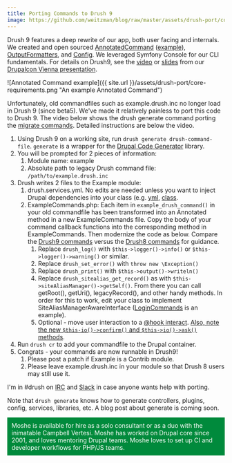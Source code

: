 ```yaml
---
title: Porting Commands to Drush 9
image: https://github.com/weitzman/blog/raw/master/assets/drush-port/core-requirements.png 
---
```

Drush 9 features a deep rewrite of our app, both user facing and internals. We created and open sourced [AnnotatedCommand](https://github.com/consolidation/annotated-command) ([example]((https://github.com/drush-ops/drush/blob/3ada88d72d654c20c57de7f1f5cbac396e033b2e/src/Drupal/Commands/core/DrupalCommands.php#L95-L119))), [OutputFormatters](https://github.com/consolidation/output-formatters), and [Config](https://github.com/consolidation/config). We leveraged Symfony Console for our CLI fundamentals. For details on Drush9, see the [video](https://youtu.be/FNzXI_VRF48) or [slides](https://docs.google.com/presentation/d/1syT5-fv4nc6yct3q4G9YWvvGsU3sFJSxUrtXHoQjvPo/edit?usp=sharing) from our [Drupalcon Vienna presentation](https://events.drupal.org/vienna2017/sessions/drush-9-lean-and-modern).

![Annotated Command example]({{ site.url }}/assets/drush-port/core-requirements.png "An example Annotated Command")

Unfortunately, old commandfiles such as example.drush.inc no longer load in Drush 9 (since beta5). We've made it relatively painless to port this code to Drush 9. The video below shows the drush generate command porting the [migrate commands](http://cgit.drupalcode.org/migrate_tools/tree/migrate_tools.drush.inc). Detailed instructions are below the video.

<script type="text/javascript" src="https://asciinema.org/a/epC3MGuQwvMiTskfkhBIlKmDL.js" id="asciicast-epC3MGuQwvMiTskfkhBIlKmDL" async></script>

1. Using Drush 9 on a working site, run `drush generate drush-command-file`. `generate` is a wrapper for the [Drupal Code Generator](https://github.com/Chi-teck/drupal-code-generator) library. 
1. You will be prompted for 2 pieces of information:
	1. Module  name: example
	2. Absolute path to legacy Drush command file: `/path/to/example.drush.inc`
1. Drush writes 2 files to the Example module:
	1. drush.services.yml. No edits are needed unless you want to inject Drupal dependencies into your class (e.g. [yml](http://cgit.drupalcode.org/devel/tree/drush.services.yml), [class](http://cgit.drupalcode.org/devel/tree/src/Commands/DevelCommands.php).
	1. ExampleCommands.php: Each item in `example_drush_command()` in your old commandfile has been transformed into an Annotated method in a new ExampleCommands file. Copy the body of your command callback functions into the corresponding method in ExampleCommands. Then modernize the code as below. Compare the  [Drush9 commands](https://github.com/drush-ops/drush/tree/master/src/Drupal/Commands) versus the [Drush8 commands](https://github.com/drush-ops/drush/tree/8.x/commands) for guidance.
		1. Replace `drush_log()` with `$this->logger()->info()` or `$this->logger()->warning()` or similar.
		2. Replace `drush_set_error()` with `throw new \Exception()`
		3. Replace `drush_print()` with `$this->output()->writeln()`
		4. Replace `drush_sitealias_get_record()` as with `$this->siteAliasManager()->getSelf()`. From there you can call getRoot(), getUri(), legacyRecord(), and other handy methods. In order for this to work, edit your class to implement SiteAliasManagerAwareInterface ([LoginCommands](https://github.com/drush-ops/drush/blob/master/src/Commands/core/LoginCommands.php) is an example). 
		5. Optional - move user interaction to a [@hook interact](https://github.com/consolidation/annotated-command/blob/2.7.0/README.md#hooks). [Also, note the new `$this-io()->confirm()` and `$this->io()->ask()` methods](https://github.com/drush-ops/drush/blob/master/src/Style/DrushStyle.php#L8).
1. Run `drush cr` to add your commandfile to the Drupal container.
1. Congrats - your commands are now runnable in Drush9! 
	1. Please post a patch if Example is a Contrib module. 
	1. Please leave example.drush.inc in your module so that Drush 8 users may still use it.
	

I'm in #drush on [IRC](https://www.drupal.org/irc) and [Slack](https://www.drupal.org/slack) in case anyone wants help with porting.

Note that `drush generate` knows how to generate controllers, plugins, config, services, libraries, etc. A blog post about generate is coming soon.


<p style="background-color: #008A3C; color: white; padding: 10px;">Moshe is available for hire as a solo consultant or as a duo with the inimatable Campbell Vertesi. Moshe has worked on Drupal core since 2001, and loves mentoring Drupal teams. Moshe loves to set up CI and developer workflows for PHP/JS teams.</p>